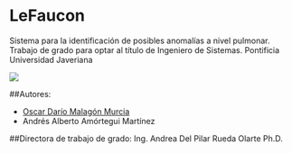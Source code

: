 # LeFaucon
Sistema para la identificación de posibles anomalías a nivel pulmonar.
<br>
Trabajo de grado para optar al título de Ingeniero de Sistemas. Pontificia Universidad Javeriana

![](https://cloud.githubusercontent.com/assets/20493334/16896741/c6ca39d2-4b61-11e6-8ef4-3e876d4567eb.png)


##Autores:
<ul>
<li><a href="https://www.facebook.com/omalagonmurcia">Oscar Darío Malagón Murcia</a></li>
<li>Andrés Alberto Amórtegui Martínez</li>
</ul>

##Directora de trabajo de grado:
Ing. Andrea Del Pilar Rueda Olarte Ph.D.
